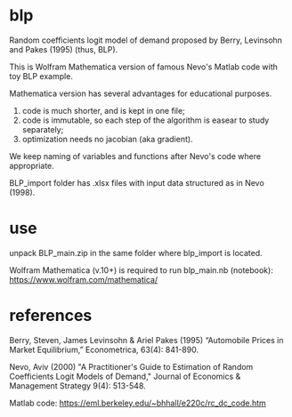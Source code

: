 # blp
Random coefficients logit model of demand proposed by Berry, Levinsohn and Pakes (1995) (thus, BLP).

This is Wolfram Mathematica version of famous Nevo's Matlab code with toy BLP example.

Mathematica version has several advantages for educational purposes.
1) code is much shorter, and is kept in one file;
2) code is immutable, so each step of the algorithm is easear to study separately;
3) optimization needs no jacobian (aka gradient).

We keep naming of variables and functions after Nevo's code where appropriate.

BLP_import folder has .xlsx files with input data structured as in Nevo (1998).

# use
unpack BLP_main.zip in the same folder where blp_import is located.

Wolfram Mathematica (v.10+) is required to run blp_main.nb (notebook): https://www.wolfram.com/mathematica/

# references
Berry, Steven, James Levinsohn & Ariel Pakes (1995) “Automobile Prices in Market Equilibrium,” Econometrica, 63(4): 841-890.

Nevo, Aviv (2000) "A Practitioner's Guide to Estimation of Random Coefficients Logit Models of Demand," Journal of Economics & Management Strategy 9(4): 513-548.

Matlab code: https://eml.berkeley.edu/~bhhall/e220c/rc_dc_code.htm
